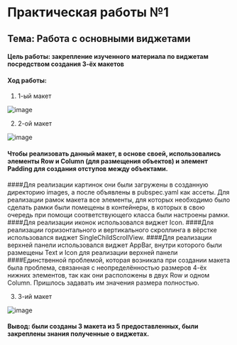 # Практическая работы №1
## Тема: Работа с основными виджетами
#### Цель работы: закрепление изученного материала по виджетам посредством создания 3-ёх макетов
#### Ход работы:
1) 1-ый макет

![image](https://user-images.githubusercontent.com/92712495/191460386-1fa478e6-68a5-4dc0-bf1a-3e4d91df0a25.png)

2) 2-ой макет

![image](https://user-images.githubusercontent.com/92712495/191460511-3ae55721-d6e8-4ac2-8d46-0989b1ce4897.png)

#### Чтобы реализовать данный макет, в основе своей, использовались элементы Row и Column (для размещения объектов) и элемент Padding для создания отступов между объектами. 
####Для реализации картинок они были загружены в созданную директорию images, а после объявлены в pubspec.yaml как ассеты.
Для реализации рамок макета все элементы, для которых необходимо было сделать рамки были помещены в контейнеры, в которых в свою очередь при помощи соответствующего класса были настроены рамки.
####Для реализации иконок использовался виджет Icon.
####Для реализации горизонтального и вертикального скроллинга в вёрстке использовался виджет SingleChildScrollView.
####Для реализации верхней панели использовался виджет AppBar, внутри которого были размещены Text и Icon для реализации верхней панели
####Единственной проблемой, которая возникала при создании макета была проблема, связанная с неопределённостью размеров 4-ёх нижних элементов, так как они расположены в двух Row и одном Column. Пришлось задавать им значения размера полностью.  


3) 3-ий макет

![image](https://user-images.githubusercontent.com/92712495/191460991-a897762e-e284-4c27-8eab-7d19b3f5a1f4.png)

#### Вывод: были созданы 3 макета из 5 предоставленных, были закреплены знания полученные о виджетах.

